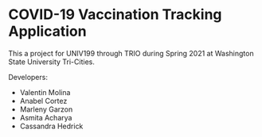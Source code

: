 # COVID-19 Vaccination Tracking Application

This a project for UNIV199 through TRIO during Spring 2021 at Washington State University Tri-Cities.

Developers:
- Valentin Molina
- Anabel Cortez
- Marleny Garzon
- Asmita Acharya
- Cassandra Hedrick
